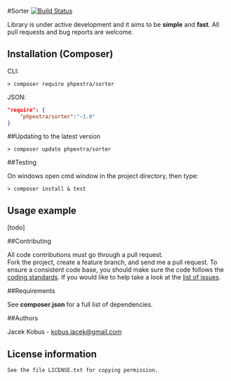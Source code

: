 #Sorter
[![Build Status](https://travis-ci.org/phpextra/sorter.png?branch=master)](https://travis-ci.org/phpextra/sorter)

Library is under active development and it aims to be **simple** and **fast**. All pull requests and bug reports are welcome.

## Installation (Composer)

CLI:

```
> composer require phpextra/sorter
```

JSON:

```json
"require": {
    "phpextra/sorter":"~1.0"
}
```

##Updating to the latest version

```
> composer update phpextra/sorter
```

##Testing

On windows open cmd window in the project directory, then type:

```
> composer install & test
```

## Usage example

[todo]

##Contributing

All code contributions must go through a pull request.  
Fork the project, create a feature branch, and send me a pull request.
To ensure a consistent code base, you should make sure the code follows
the [coding standards](http://symfony.com/doc/2.0/contributing/code/standards.html).
If you would like to help take a look at the [list of issues](https://github.com/phpextra/sorter/issues).

##Requirements

See **composer.json** for a full list of dependencies.

##Authors

Jacek Kobus - <kobus.jacek@gmail.com>

## License information

    See the file LICENSE.txt for copying permission.

